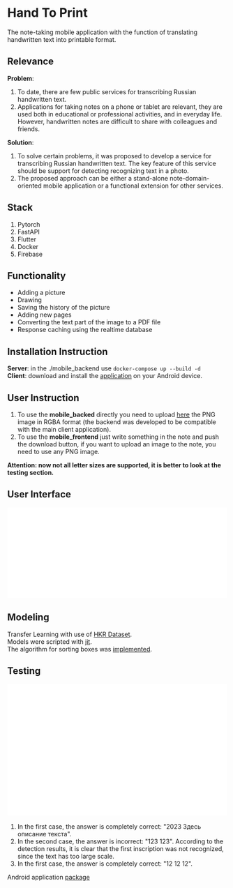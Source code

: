 # Hand To Print
The note-taking mobile application with the function of translating handwritten text into printable format.

## Relevance
**Problem**:
1. To date, there are few public services for transcribing Russian handwritten text.
2. Applications for taking notes on a phone or tablet are relevant, they are used both in educational or professional activities, and in everyday life. However, handwritten notes are difficult to share with colleagues and friends.

**Solution**:
1. To solve certain problems, it was proposed to develop a service for transcribing Russian handwritten text. The key feature of this service should be support for detecting recognizing text in a photo.
2. The proposed approach can be either a stand-alone note-domain-oriented mobile application or a functional extension for other services.

## Stack
1. Pytorch
2. FastAPI
3. Flutter
4. Docker
5. Firebase

## Functionality
- Adding a picture
- Drawing
- Saving the history of the picture
- Adding new pages
- Converting the text part of the image to a PDF file
- Response caching using the realtime database

## Installation Instruction
**Server**: in the ./mobile_backend use `docker-compose up --build -d`   
**Client**: download and install the [application](./mobile_frontend/build/app/outputs/flutter-apk/app-debug.apk) on your Android device.

## User Instruction
1. To use the **mobile_backed** directly you need to upload [here](http://127.0.0.1:5648:80/upload.html) the PNG image in RGBA format (the backend was developed to be compatible with the main client application).
2. To use the **mobile_frontend** just write something in the note and push the download button, if you want to upload an image to the note, you need to use any PNG image.

**Attention: now not all letter sizes are supported, it is better to look at the testing section.**

## User Interface
<p align="center">
    <img src="assets\ui.svg"/>
</p>

## Modeling
Transfer Learning with use of [HKR Dataset](https://github.com/abdoelsayed2016/HKR_Dataset).  
Models were scripted with [jit](mobile_backend/src/models).  
The algorithm for sorting boxes was [implemented](mobile_backend/src/utils.py).

## Testing
<p align="center">
    <img src="assets\test.svg"/>
</p>

1. In the first case, the answer is completely correct: "2023 Здесь описание текста".
2. In the second case, the answer is incorrect: "123 123".
According to the detection results, it is clear that the first inscription was not recognized, since the text has too large scale.
3. In the first case, the answer is completely correct: "12 12 12".

Android application [package](./mobile_frontend/build/app/outputs/flutter-apk/app-debug.apk)

